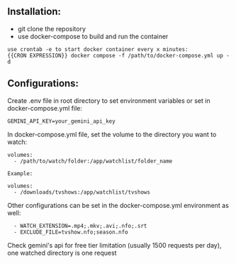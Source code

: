 ## Installation:
- git clone the repository
- use docker-compose to build and run the container

```
use crontab -e to start docker container every x minutes:
{{CRON EXPRESSION}} docker compose -f /path/to/docker-compose.yml up -d
```

## Configurations:

Create .env file in root directory to set environment variables or set in docker-compose.yml file:

```
GEMINI_API_KEY=your_gemini_api_key
```

In docker-compose.yml file, set the volume to the directory you want to watch:

```
volumes:
  - /path/to/watch/folder:/app/watchlist/folder_name

Example:

volumes:
  - /downloads/tvshows:/app/watchlist/tvshows
```

Other configurations can be set in the docker-compose.yml environment as well:

```
  - WATCH_EXTENSION=.mp4;.mkv;.avi;.nfo;.srt
  - EXCLUDE_FILE=tvshow.nfo;season.nfo
```

Check gemini's api for free tier limitation (usually 1500 requests per day), one watched directory is one request
